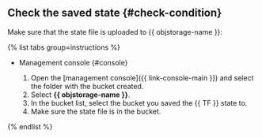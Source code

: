 ## Check the saved state {#check-condition}

Make sure that the state file is uploaded to {{ objstorage-name }}:

{% list tabs group=instructions %}

- Management console {#console}

   1. Open the [management console]({{ link-console-main }}) and select the folder with the bucket created.
   1. Select **{{ objstorage-name }}**.
   1. In the bucket list, select the bucket you saved the {{ TF }} state to.
   1. Make sure the state file is in the bucket.

{% endlist %}